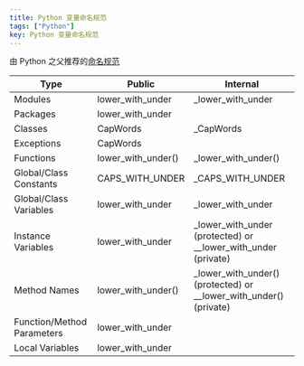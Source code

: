 ```yaml
---
title: Python 变量命名规范
tags: ["Python"]
key: Python 变量命名规范
---
```

由 Python 之父推荐的[命名规范](https://www.python.org/dev/peps/pep-0008/#naming-conventions)

|Type|Public|Internal|
| ------ | ------ | ------ |
|Modules|lower_with_under|_lower_with_under|
|Packages|lower_with_under|
|Classes|CapWords|_CapWords|
|Exceptions|CapWords|
|Functions|lower_with_under()|_lower_with_under()|
|Global/Class Constants|CAPS_WITH_UNDER|_CAPS_WITH_UNDER|
|Global/Class Variables|lower_with_under|_lower_with_under|
|Instance Variables|lower_with_under|_lower_with_under (protected) or __lower_with_under (private)|
|Method Names|lower_with_under()|_lower_with_under() (protected) or __lower_with_under() (private)|
|Function/Method Parameters|lower_with_under|
|Local Variables|lower_with_under|

<!--more-->